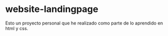 # website-landingpage
Esto un proyecto personal que he realizado como parte de lo aprendido en html y css.
